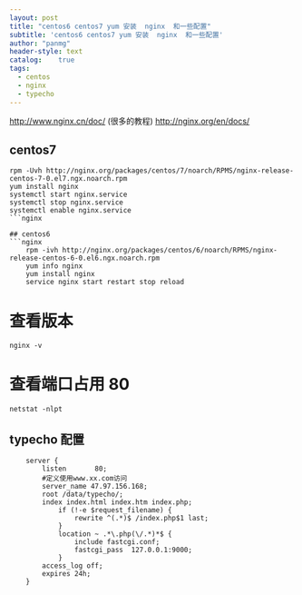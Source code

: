 ```yaml
---
layout: post
title: "centos6 centos7 yum 安装  nginx  和一些配置"
subtitle: 'centos6 centos7 yum 安装  nginx  和一些配置'
author: "panmg"
header-style: text
catalog:    true
tags:
  - centos
  - nginx
  - typecho
---
```



http://www.nginx.cn/doc/  (很多的教程)
http://nginx.org/en/docs/

## centos7
```nginx
rpm -Uvh http://nginx.org/packages/centos/7/noarch/RPMS/nginx-release-centos-7-0.el7.ngx.noarch.rpm
yum install nginx
systemctl start nginx.service
systemctl stop nginx.service
systemctl enable nginx.service
```nginx

## centos6
```nginx
	rpm -ivh http://nginx.org/packages/centos/6/noarch/RPMS/nginx-release-centos-6-0.el6.ngx.noarch.rpm
	yum info nginx
	yum install nginx
	service nginx start restart stop reload
```

# 查看版本
`nginx -v `
# 查看端口占用 80
`netstat -nlpt`

## typecho 配置
```nginx
	server {
		listen       80;
		#定义使用www.xx.com访问
		server_name 47.97.156.168;
		root /data/typecho/;
		index index.html index.htm index.php;
	        if (!-e $request_filename) {
	            rewrite ^(.*)$ /index.php$1 last;
	        }
	        location ~ .*\.php(\/.*)*$ {
	            include fastcgi.conf;
	            fastcgi_pass  127.0.0.1:9000;
	        }
		access_log off;
		expires 24h;
	}
```

